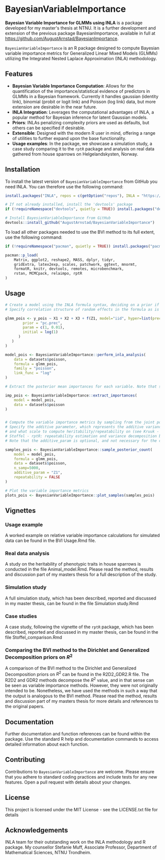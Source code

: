 # BayesianVariableImportance
**Bayesian Variable Importance for GLMMs using INLA** is a package developed for my master's thesis at NTNU. It is a further development and extension of the previous package BayesianImportance, available in full at https://github.com/AugustArnstad/BayesianImportance.

`BayesianVariableImportance` is an R package designed to compute Bayesian variable importance metrics for Generalized Linear Mixed Models (GLMMs) utilizing the Integrated Nested Laplace Approximation (INLA) methodology.

## Features
- **Bayesian Variable Importance Computation**: Allows for the quantification of the importance/statistical evidence of predictors in GLMMs in a Bayesian framework. Currently it handles gaussian (identity link), binomial (probit or logit link) and Poisson (log link) data, but more extension are desirable in the near future.
- **INLA Integration**: Leverages the computational advantages of INLA, a popular method for Bayesian inference for latent Gaussian models.
- **Priors**: INLAs penalizing complexity priors are used as defaults, but others can be specified if desirable.
- **Extensible**: Designed with the modern R user in mind, offering a range of utilities to further expand upon the base functionality.
- **Usage examples**: In the package, we showcase a simulation study, a case study comparing it to the `rptR` package and analysis on real data gathered from house sparrows on Helgelandskysten, Norway.

## Installation
To install the latest version of `BayesianVariableImportance` from GitHub you need INLA. You can therefore use the following command:
```R
install.packages("INLA", repos = c(getOption("repos"), INLA = "https://inla.r-inla-download.org/R/stable"), dep = TRUE)

# If not already installed, install the 'devtools' package
if (!requireNamespace("devtools", quietly = TRUE)) install.packages("devtools")

# Install BayesianVariableImportance from GitHub
devtools::install_github("AugustArnstad/BayesianVariableImportance")
``` 
To load all other packages needed to use the BVI method to its full extent, use the following command:

```R
if (!requireNamespace("pacman", quietly = TRUE)) install.packages("pacman")

pacman::p_load(
    Matrix, ggplot2, reshape2, MASS, dplyr, tidyr,
    gridExtra, latex2exp, scales, patchwork, ggtext, mnormt,
    formatR, knitr, devtools, remotes, microbenchmark, 
    rstan, MCMCpack, relaimpo, rptR
)
``` 

## Usage
```R
# Create a model using the INLA formula syntax, deciding on a prior if necessary. 
# Specify correlation structure of random effects in the formula as is standard for INLA models.

glmm_pois <- y_pois ~ X1 + X2 + X3 + f(Z1, model="iid", hyper=list(prec = list(
        prior = "pc.prec",
        param = c(1, 0.01),
        initial = log(1)
      )
   )
)

model_pois <- BayesianVariableImportance::perform_inla_analysis(
    data = datasets$poisson, 
    formula = glmm_pois, 
    family = "poisson", 
    link_func = "log"
)

# Extract the posterior mean importances for each variable. Note that sampling is adviced!

imp_pois <- BayesianVariableImportance::extract_importances(
    model = model_pois, 
    data = datasets$poisson
)


# Compute the variable importance metrics by sampling from the joint posterior. 
# Specify the additive parameter, which represents the additive variance component for computing ICC/Readbility/heritability
# and what scale to compute heritability/repeatability on (see Kruuk - Estimating genetic parameters in natural populations using the ‘animal model’ (2004) and
# Stoffel - rptR: repeatability estimation and variance decomposition by generalized linear mixed-effects models for explanations).
# Note that the additive_param is optional, and not necessary for the computation of the variable importance metrics.

samples_pois <- BayesianVariableImportance::sample_posterior_count(
    model = model_pois, 
    formula = glmm_pois, 
    data = datasets$poisson, 
    n_samp=5000, 
    additive_param = "Z1", 
    repeatability = FALSE
)

# Plot the variable importance metrics
plots_pois <- BayesianVariableImportance::plot_samples(samples_pois)
``` 

## Vignettes

### Usage example
A worked example on relative variable importance calculations for simulated data can be found in the BVI Usage.Rmd file.

### Real data analysis
A study on the heritability of phenotypic traits in house sparrows is conducted in the file Animal_model.Rmd. Please read the method, results and discussion part of my masters thesis for a full description of the study.

### Simulation study
A full simulation study, which has been described, reported and discussed in my master thesis, can be found in the file Simulation study.Rmd

### Case studies
A case study, following the vignette of the `rptR` package, which has been described, reported and discussed in my master thesis, can be found in the file Stoffel_comparison.Rmd

### Comparing the BVI method to the Dirichlet and Generalized Decomposition priors on $R^2$
A comparison of the BVI method to the Dirichlet and Generalized Decomposition priors on $R^2$ can be found in the R2D2_GDR2.R file. The R2D2 and GDR2 methods decompose the $R^2$ value, and in that sense can be seen as variable importance methods. However, they were not originally intended to be. Nonetheless, we have used the methods in such a way that the output is analogous to the BVI method. Please read the method, results and discussion part of my masters thesis for more details and references to the original papers.


## Documentation
Further documentation and function references can be found within the package. Use the standard R help and documentation commands to access detailed information about each function.

## Contributing
Contributions to `BayesianVariableImportance` are welcome. Please ensure that you adhere to standard coding practices and include tests for any new features. Open a pull request with details about your changes.

## License
This project is licensed under the MIT License - see the LICENSE.txt file for details

## Acknowledgements
INLA team for their outstanding work on the INLA methodology and R package.
My counsellor Stefanie Muff, Associate Professor, Department of Mathematical Sciences, NTNU Trondheim.
